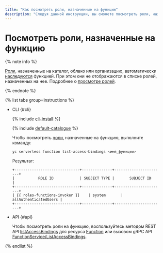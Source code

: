 ```yaml
---
title: "Как посмотреть роли, назначенные на функцию"
description: "Следуя данной инструкции, вы сможете посмотреть роли, назначенные на функцию."
---
```


# Посмотреть роли, назначенные на функцию

{% note info %}

[Роли](../../security/index.md#roles-list), назначенные на каталог, облако или организацию, автоматически [наследуются](../../../iam/concepts/access-control/index.md#inheritance) функцией. При этом они не отображаются в списке ролей, назначенных на нее. Подробнее о [просмотре ролей](../../../iam/operations/roles/get-assigned-roles.md).

{% endnote %}

{% list tabs group=instructions %}

- CLI {#cli}

    {% include [cli-install](../../../_includes/cli-install.md) %}

    {% include [default-catalogue](../../../_includes/default-catalogue.md) %}

    Чтобы посмотреть [роли](../../security/index.md#roles-list), назначенные на функцию, выполните команду:
    
    ```bash
    yc serverless function list-access-bindings <имя_функции>
    ```

    Результат:
    ```text
    +------------------------------+--------------+-----------------------+
    |           ROLE ID            | SUBJECT TYPE |       SUBJECT ID      |
    +------------------------------+--------------+-----------------------+
    | {{ roles-functions-invoker }}    | system       | allAuthenticatedUsers |
    +------------------------------+--------------+-----------------------+
    ```

- API {#api}

  Чтобы посмотреть роли на функцию, воспользуйтесь методом REST API [listAccessBindings](../../functions/api-ref/Function/listAccessBindings.md) для ресурса [Function](../../functions/api-ref/Function/index.md) или вызовом gRPC API [FunctionService/ListAccessBindings](../../functions/api-ref/grpc/function_service.md#ListAccessBindings).

{% endlist %}
